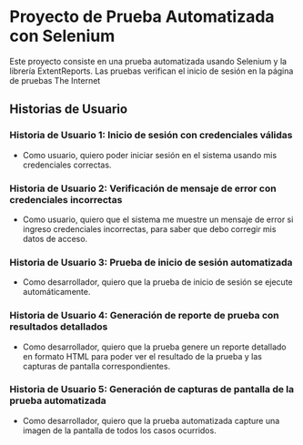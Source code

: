 # Proyecto de Prueba Automatizada con Selenium

Este proyecto consiste en una prueba automatizada usando Selenium y la librería ExtentReports. Las pruebas verifican el inicio de sesión en la página de pruebas The Internet

## Historias de Usuario

### Historia de Usuario 1: Inicio de sesión con credenciales válidas
- Como usuario, quiero poder iniciar sesión en el sistema usando mis credenciales correctas.

### Historia de Usuario 2: Verificación de mensaje de error con credenciales incorrectas
- Como usuario, quiero que el sistema me muestre un mensaje de error si ingreso credenciales incorrectas, para saber que debo corregir mis datos de acceso.

### Historia de Usuario 3: Prueba de inicio de sesión automatizada
- Como desarrollador, quiero que la prueba de inicio de sesión se ejecute automáticamente.

### Historia de Usuario 4: Generación de reporte de prueba con resultados detallados
- Como desarrollador, quiero que la prueba genere un reporte detallado en formato HTML para poder ver el resultado de la prueba y las capturas de pantalla correspondientes.

### Historia de Usuario 5: Generación de capturas de pantalla de la prueba automatizada
- Como desarrollador, quiero que la prueba automatizada capture una imagen de la pantalla de todos los casos ocurridos.
